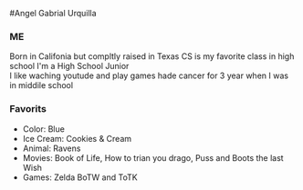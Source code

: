 #Angel Gabrial Urquilla
### ME  
Born in Califonia but compltly raised in Texas 
CS is my favorite class in high school
I'm a High School Junior  
I like waching youtude and play games
hade cancer for 3 year when I was in middile school

### Favorits 
- Color: Blue
- Ice Cream: Cookies & Cream
- Animal: Ravens
- Movies: Book of Life, How to trian you drago, Puss and Boots the last Wish
- Games: Zelda BoTW and ToTK
